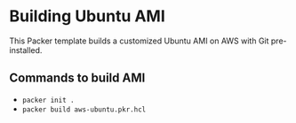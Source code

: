 # Building Ubuntu AMI

This Packer template builds a customized Ubuntu AMI on AWS with Git pre-installed.

## Commands to build AMI
- `packer init .`
- `packer build aws-ubuntu.pkr.hcl`
